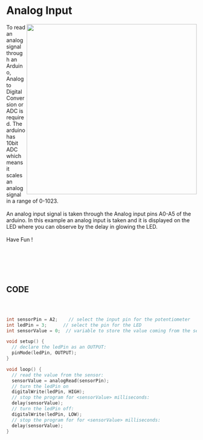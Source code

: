 <h1>Analog Input</h1>

<div>
    <img width=450 align=right src="https://github.com/Curovearth/Dive-into-Electronics/blob/main/Basics%20of%20Arduino/05-Analog%20Input/Analog%20Input.png">
    <p>To read an analog signal through an Arduino, Analog to Digital Conversion or ADC is required. The arduino has 10bit ADC which means it scales an analog signal in a range of 0-1023.<br><br>
      An analog input signal is taken through the Analog input pins A0-A5 of the arduino. In this example an analog input is taken and it is displayed on the LED where you can observe by the delay in glowing the LED.<br><br>
  Have Fun !</p>
</div>
<br><br><br><br>
  
## CODE
```C++



int sensorPin = A2;    // select the input pin for the potentiometer
int ledPin = 3;      // select the pin for the LED
int sensorValue = 0;  // variable to store the value coming from the sensor

void setup() {
  // declare the ledPin as an OUTPUT:
  pinMode(ledPin, OUTPUT);
}

void loop() {
  // read the value from the sensor:
  sensorValue = analogRead(sensorPin);
  // turn the ledPin on
  digitalWrite(ledPin, HIGH);
  // stop the program for <sensorValue> milliseconds:
  delay(sensorValue);
  // turn the ledPin off:
  digitalWrite(ledPin, LOW);
  // stop the program for for <sensorValue> milliseconds:
  delay(sensorValue);
}


```
